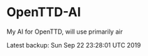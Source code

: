 # OpenTTD-AI
My AI for OpenTTD, will use primarily air

Latest backup: Sun Sep 22 23:28:01 UTC 2019
